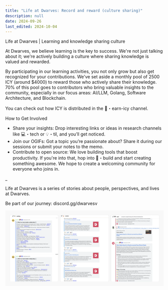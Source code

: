 ```yaml
---
title: "Life at Dwarves: Record and reward (culture sharing)"
description: null
date: 2024-09-26
last_edited: 2024-10-04
---
```


Life at Dwarves | Learning and knowledge sharing culture

At Dwarves, we believe learning is the key to success. We're not just talking about it; we're actively building a culture where sharing knowledge is valued and rewarded.

By participating in our learning activities, you not only grow but also get recognized for your contributions. We've set aside a monthly pool of 2500 ICY (around $4000) to reward those who actively share their knowledge. 70% of this pool goes to contributors who bring valuable insights to the community, especially in our focus areas: AI/LLM, Golang, Software Architecture, and Blockchain.

You can check out how ICY is distributed in the 🧊・earn-icy channel.

How to Get Involved

- Share your insights: Drop interesting links or ideas in research channels like 💻・tech or 💡・til, and you’ll get noticed.
- Join our OGIFs: Got a topic you’re passionate about? Share it during our sessions or submit your notes to the memo.
- Contribute to open source: We love building tools that boost productivity. If you're into that, hop into 🦄・build and start creating something awesome.
  We hope to create a welcoming community for everyone who joins in.

\_

Life at Dwarves is a series of stories about people, perspectives, and lives at Dwarves.

Be part of our journey: discord.gg/dwarvesv

![](assets/notion-image-1744012185146-q296s.webp)
